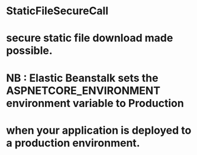 # StaticFileSecureCall
# secure static file download made possible.
# NB : Elastic Beanstalk sets the ASPNETCORE_ENVIRONMENT environment variable to Production
# when your application is deployed to a production environment.
